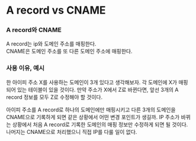# A record vs CNAME

### A record와 CNAME
A record는 ip와 도메인 주소를 매핑한다.    
CNAME은 도메인 주소를 또 다른 도메인 주소에 매핑한다.    


### 사용 이유, 예시
한 아이피 주소 X를 사용하는 도메인이 3개 있다고 생각해보자. 각 도메인에 X가 매핑되어 있는 테이블이 있을 것이다. 만약 주소가 X에서 Z로 바뀐다면, 앞선 3개의 A record 정보를 모두 Z로 수정해야 할 것이다.    

아이피 주소를 A record로 하나의 도메인에만 매핑시키고 다른 3개의 도메인을 CNAME으로 기록하게 되면 같은 상황에서 어떤 변경 포인트가 생길까. IP 주소가 바뀌는 상황에서 처음 A record로 기록한 도메인의 매핑 정보만 수정하게 되면 될 것이다. 나머지는 CNAME으로 처리했으니 직접 IP를 다룰 일이 없다.   
